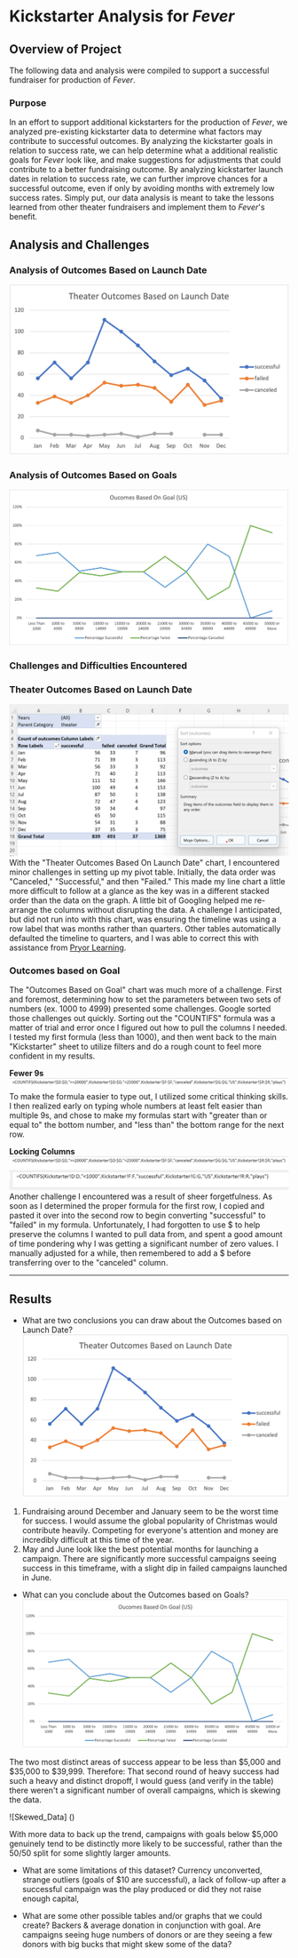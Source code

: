# Kickstarter Analysis for *Fever*

## Overview of Project
The following data and analysis were compiled to support a successful fundraiser for production of *Fever*. 

### Purpose
In an effort to support additional kickstarters for the production of *Fever*, we analyzed pre-existing kickstarter data to determine what factors may contribute to successful outcomes. By analyzing the kickstarter goals in relation to success rate, we can help determine what a additional realistic goals for *Fever* look like, and make suggestions for adjustments that could contribute to a better fundraising outcome. By analyzing kickstarter launch dates in relation to success rate, we can further improve chances for a successful outcome, even if only by avoiding months with extremely low success rates. Simply put, our data analysis is meant to take the lessons learned from other theater fundraisers and implement them to *Fever*'s benefit.   

## Analysis and Challenges

### Analysis of Outcomes Based on Launch Date
![Theater_Outcomes_vs_Launch](https://github.com/TRACIE-F/kickstarter_analysis/blob/main/Resources/Theater_Outcomes_vs_Launch.png)


### Analysis of Outcomes Based on Goals
![Outcomes_vs_Goals](https://github.com/TRACIE-F/kickstarter_analysis/blob/main/Resources/Outcomes_vs_Goals.png)


### Challenges and Difficulties Encountered
### Theater Outcomes Based on Launch Date
![Chart_Order](https://github.com/TRACIE-F/kickstarter_analysis/blob/main/Resources/Chart_Order.png)
With the "Theater Outcomes Based On Launch Date" chart, I encountered minor challenges in setting up my pivot table. Initially, the data order was "Canceled," "Successful," and then "Failed." This made my line chart a little more difficult to follow at a glance as the key was in a different stacked order than the data on the graph. A little bit of Googling helped me re-arrange the columns without disrupting the data. 
A challenge I anticipated, but did not run into with this chart, was ensuring the timeline was using a row label that was months rather than quarters. Other tables automatically defaulted the timeline to quarters, and I was able to correct this with assistance from [Pryor Learning](https://www.pryor.com/blog/grouping-excel-pivottable-data-by-month/).

### Outcomes based on Goal
The "Outcomes Based on Goal" chart was much more of a challenge. First and foremost, determining how to set the parameters between two sets of numbers (ex. 1000 to 4999) presented some challenges. Google sorted those challenges out quickly. Sorting out the "COUNTIFS" formula was a matter of trial and error once I figured out how to pull the columns I needed. I tested my first formula (less than 1000), and then went back to the main "Kickstarter" sheet to utilize filters and do a rough count to feel more confident in my results.

**Fewer 9s**
![Locked_Formula](https://github.com/TRACIE-F/kickstarter_analysis/blob/main/Resources/Locked%20Formula.png)
To make the formula easier to type out, I utilized some critical thinking skills. I then realized early on typing whole numbers at least felt easier than multiple 9s, and chose to make my formulas start with "greater than or equal to" the bottom number, and "less than" the bottom range for the next row.

**Locking Columns**
![Locked_Formula](https://github.com/TRACIE-F/kickstarter_analysis/blob/main/Resources/Locked%20Formula.png)
![Unlocked_Formula](https://github.com/TRACIE-F/kickstarter_analysis/blob/main/Resources/Unlocked_Formula.png)
Another challenge I encountered was a result of sheer forgetfulness. As soon as I determined the proper formula for the first row, I copied and pasted it over into the second row to begin converting "successful" to "failed" in my formula. Unfortunately, I had forgotten to use $ to help preserve the columns I wanted to pull data from, and spent a good amount of time pondering why I was getting a significant number of zero values. I manually adjusted for a while, then remembered to add a $ before transferring over to the "canceled" column.

---
## Results

- What are two conclusions you can draw about the Outcomes based on Launch Date?
![Theater_Outcomes_vs_Launch](https://github.com/TRACIE-F/kickstarter_analysis/blob/main/Resources/Theater_Outcomes_vs_Launch.png)

1. Fundraising around December and January seem to be the worst time for success. I would assume the global popularity of Christmas would contribute heavily. Competing for everyone's attention and money are incredibly difficult at this time of the year.
2. May and June look like the best potential months for launching a campaign. There are significantly more successful campaigns seeing success in this timeframe, with a slight dip in failed campaigns launched in June.

- What can you conclude about the Outcomes based on Goals?
![Outcomes_vs_Goals](https://github.com/TRACIE-F/kickstarter_analysis/blob/main/Resources/Outcomes_vs_Goals.png)

The two most distinct areas of success appear to be less than $5,000 and $35,000 to $39,999. Therefore:
That second round of heavy success had such a heavy and distinct dropoff, I would guess (and verify in the table) there weren't a significant number of overall campaigns, which is skewing the data.

![Skewed_Data] ()

With more data to back up the trend, campaigns with goals below $5,000 genuinely tend to be distinctly more likely to be successful, rather than the 50/50 split for some slightly larger amounts. 

- What are some limitations of this dataset?
Currency unconverted, strange outliers (goals of $10 are successful), a lack of follow-up after a successful campaign was the play produced or did they not raise enough capital, 

- What are some other possible tables and/or graphs that we could create?
Backers & average donation in conjunction with goal. Are campaigns seeing huge numbers of donors or are they seeing a few donors with big bucks that might skew some of the data?
